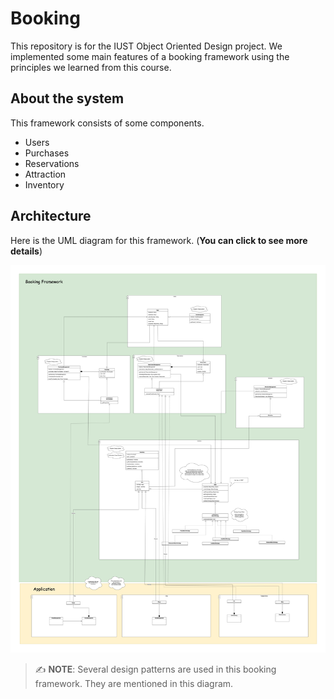 # Booking

This repository is for the IUST Object Oriented Design project. We implemented some main features of a booking framework using the principles we learned from this course.

## About the system

This framework consists of some components.

- Users
- Purchases
- Reservations
- Attraction
- Inventory

## Architecture

Here is the UML diagram for this framework. (**You can click to see more details**)

![Untitle](./Docs/booking.v1.0.jpg)

> ✍️ **NOTE**: Several design patterns are used in this booking framework. They are mentioned in this diagram.